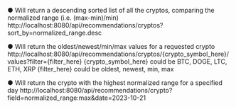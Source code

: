 
● Will return a descending sorted list of all the cryptos, comparing the normalized range (i.e. (max-min)/min)
http://localhost:8080/api/recommendations/cryptos?sort_by=normalized_range.desc

● Will return the oldest/newest/min/max values for a requested crypto
http://localhost:8080/api/recommendations/cryptos/{crypto_symbol_here}/values?filter={filter_here}
{crypto_symbol_here} could be BTC, DOGE, LTC, ETH, XRP
{filter_here} could be oldest, newest, min, max

● Will return the crypto with the highest normalized range for a specified day
http://localhost:8080/api/recommendations/crypto?field=normalized_range:max&date=2023-10-21